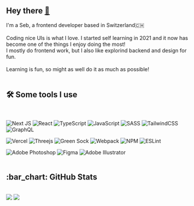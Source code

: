 ## Hey there [👋](https://seb-graf.com)

I'm a Seb, a frontend developer based in Switzerland🇨🇭
  </br>
  </br>
  Coding nice UIs is what I love. I started self learning in 2021 and it now has become one of the things I enjoy doing the most!
   </br>
  I mostly do frontend work, but I also like explorind backend and design for fun.</br>
  </br>
  Learning is fun, so might as well do it as much as possible!
  </br>
  </br>
<h2> 🛠 Some tools I use </h2>
</br>

![Next JS](https://img.shields.io/badge/Next-%23121212?style=for-the-badge&logo=next.js&logoColor=white)
![React](https://img.shields.io/badge/react-%2320232a.svg?style=for-the-badge&logo=react&logoColor=%2361DAFB)
![TypeScript](https://img.shields.io/badge/typescript-%23007ACC.svg?style=for-the-badge&logo=typescript&logoColor=white)
![JavaScript](https://img.shields.io/badge/javascript-%23323330.svg?style=for-the-badge&logo=javascript&logoColor=%23F7DF1E)
![SASS](https://img.shields.io/badge/SASS-hotpink.svg?style=for-the-badge&logo=SASS&logoColor=white)
![TailwindCSS](https://img.shields.io/badge/tailwindcss-%2338B2AC.svg?style=for-the-badge&logo=tailwind-css&logoColor=white)
![GraphQL](https://img.shields.io/badge/-GraphQL-E10098?style=for-the-badge&logo=graphql&logoColor=white)


![Vercel](https://img.shields.io/badge/vercel-%23212121.svg?style=for-the-badge&logo=vercel&logoColor=white)
![Threejs](https://img.shields.io/badge/threejs-black?style=for-the-badge&logo=three.js&logoColor=white)
![Green Sock](https://img.shields.io/badge/green%20sock-88CE02?style=for-the-badge&logo=greensock&logoColor=white)
![Webpack](https://img.shields.io/badge/webpack-%238DD6F9.svg?style=for-the-badge&logo=webpack&logoColor=black)
![NPM](https://img.shields.io/badge/NPM-%23000000.svg?style=for-the-badge&logo=npm&logoColor=white)
![ESLint](https://img.shields.io/badge/ESLint-4B3263?style=for-the-badge&logo=eslint&logoColor=white)



![Adobe Photoshop](https://img.shields.io/badge/adobe%20photoshop-%2331A8FF.svg?style=for-the-badge&logo=adobe%20photoshop&logoColor=black)
![Figma](https://img.shields.io/badge/figma-%23F24E1E.svg?style=for-the-badge&logo=figma&logoColor=white)
![Adobe Illustrator](https://img.shields.io/badge/adobe%20illustrator-%23FF9A00.svg?style=for-the-badge&logo=adobe%20illustrator&logoColor=white)
</br>
</br>
<h2>:bar_chart: GitHub Stats</h2></summary>
  </br>
  <img src="https://github-readme-stats.vercel.app/api/top-langs?username=seb-graf&layout=compact&theme=radical"/>
  <img src="https://github-readme-stats.vercel.app/api?username=seb-graf&hide=issues,contribs&theme=radical&show_icons=true&line_height=30"/>

